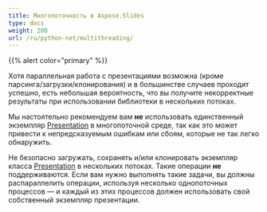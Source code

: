 ```yaml
---
title: Многопоточность в Aspose.Slides
type: docs
weight: 200
url: /ru/python-net/multithreading/
---
```


{{% alert color="primary" %}} 

Хотя параллельная работа с презентациями возможна (кроме парсинга/загрузки/клонирования) и в большинстве случаев проходит успешно, есть небольшая вероятность, что вы получите некорректные результаты при использовании библиотеки в нескольких потоках.

Мы настоятельно рекомендуем вам **не** использовать единственный экземпляр [Presentation](https://reference.aspose.com/slides/python-net/aspose.slides/presentation/) в многопоточной среде, так как это может привести к непредсказуемым ошибкам или сбоям, которые не так легко обнаружить. 

Не безопасно загружать, сохранять и/или клонировать экземпляр класса [Presentation](https://reference.aspose.com/slides/python-net/aspose.slides/presentation/) в нескольких потоках. Такие операции **не** поддерживаются. Если вам нужно выполнять такие задачи, вы должны распараллелить операции, используя несколько однопоточных процессов — и каждый из этих процессов должен использовать свой собственный экземпляр презентации. 

